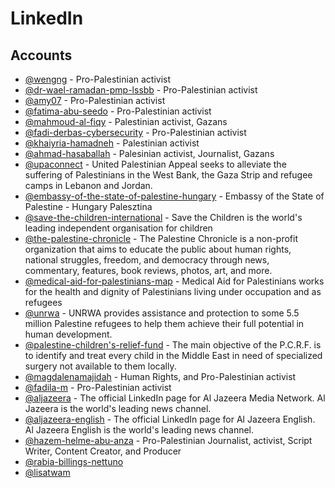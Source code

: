 # LinkedIn

## Accounts

- [@wengng](https://www.linkedin.com/in/wengng/recent-activity/all/) - Pro-Palestinian activist
- [@dr-wael-ramadan-pmp-lssbb](https://www.linkedin.com/in/dr-wael-ramadan-pmp-lssbb) - Pro-Palestinian activist
- [@amy07](https://www.linkedin.com/in/amy07) - Pro-Palestinian activist
- [@fatima-abu-seedo](https://www.linkedin.com/in/fatima-abu-seedo-3a598b26/) - Pro-Palestinian activist
- [@mahmoud-al-fiqy](https://www.linkedin.com/in/mahmoud-al-fiqy-861541b1/) - Palestinian activist, Gazans
- [@fadi-derbas-cybersecurity](https://www.linkedin.com/in/fadi-derbas-cybersecurity/) - Pro-Palestinian activist
- [@khaiyria-hamadneh](https://www.linkedin.com/in/khaiyria-hamadneh-99471157/) - Palestinian activist
- [@ahmad-hasaballah](https://www.linkedin.com/in/ahmad-hasaballah-4958b3230/) - Palesinian activist, Journalist, Gazans
- [@upaconnect](https://www.linkedin.com/company/upaconnect/) - United Palestinian Appeal seeks to alleviate the suffering of Palestinians in the West Bank, the Gaza Strip and refugee camps in Lebanon and Jordan.
- [@embassy-of-the-state-of-palestine-hungary](https://www.linkedin.com/company/embassy-of-the-state-of-palestine-hungary/) -  Embassy of the State of Palestine - Hungary Palesztina
- [@save-the-children-international](https://www.linkedin.com/company/save-the-children-international/) - Save the Children is the world's leading independent organisation for children
- [@the-palestine-chronicle](https://www.linkedin.com/company/the-palestine-chronicle/) - The Palestine Chronicle is a non-profit organization that aims to educate the public about human rights, national struggles, freedom, and democracy through news, commentary, features, book reviews, photos, art, and more.
- [@medical-aid-for-palestinians-map](https://www.linkedin.com/company/medical-aid-for-palestinians-map-/) - Medical Aid for Palestinians works for the health and dignity of Palestinians living under occupation and as refugees
- [@unrwa](https://www.linkedin.com/company/unrwa/) - UNRWA provides assistance and protection to some 5.5 million Palestine refugees to help them achieve their full potential in human development. 
- [@palestine-children's-relief-fund](https://www.linkedin.com/company/palestine-children's-relief-fund/) - The main objective of the P.C.R.F. is to identify and treat every child in the Middle East in need of specialized surgery not available to them locally.
- [@magdalenamajidah](https://www.linkedin.com/in/magdalenamajidah) - Human Rights, and Pro-Palestinian activist
- [@fadila-m](https://www.linkedin.com/in/fadila-m-b6bb128/) - Pro-Palestinian activist
- [@aljazeera](https://www.linkedin.com/company/aljazeera/) - The official LinkedIn page for Al Jazeera Media Network. Al Jazeera is the world's leading news channel.
- [@aljazeera-english](https://www.linkedin.com/showcase/aljazeera-english/) - The official LinkedIn page for Al Jazeera English. Al Jazeera English is the world's leading news channel.
- [@hazem-helme-abu-anza](https://www.linkedin.com/in/hazem-helme-abu-anza-122463ba) - Pro-Palestinian Journalist, activist, Script Writer, Content Creator, and Producer
- [@rabia-billings-nettuno](https://www.linkedin.com/in/rabia-billings-nettuno-🍉-75784226)
- [@lisatwam](https://www.linkedin.com/in/lisatwam)

